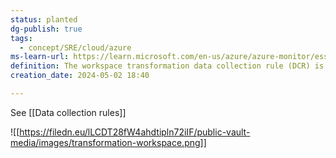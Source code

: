 ```yaml
---
status: planted
dg-publish: true
tags:
  - concept/SRE/cloud/azure
ms-learn-url: https://learn.microsoft.com/en-us/azure/azure-monitor/essentials/data-collection-transformations-workspace
definition: The workspace transformation data collection rule (DCR) is a special DCR that's applied directly to a Log Analytics workspace.
creation_date: 2024-05-02 18:40

---
```

See [[Data collection rules]]

![[https://filedn.eu/lLCDT28fW4ahdtipln72iIF/public-vault-media/images/transformation-workspace.png]]